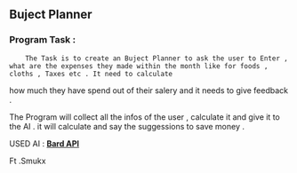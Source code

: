 ## Buject Planner

### Program Task : 

        The Task is to create an Buject Planner to ask the user to Enter , what are the expenses they made within the month like for foods , cloths , Taxes etc . It need to calculate 
how much they have spend out of their salery and it needs to give feedback . 

The Program will collect all the infos of the user , calculate it and give it to the AI . it will calculate and say the suggessions to save money . 

USED AI : <b><a href="" >Bard API </a></b>


Ft .Smukx 
